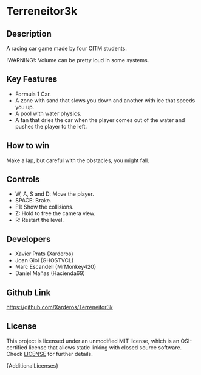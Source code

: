 # Terreneitor3k

## Description

A racing car game made by four CITM students.

!WARNING!: Volume can be pretty loud in some systems.

## Key Features

 - Formula 1 Car.
 - A zone with sand that slows you down and another with ice that speeds you up.
 - A pool with water physics.
 - A fan that dries the car when the player comes out of the water and pushes the player to the left.

## How to win

Make a lap, but careful with the obstacles, you might fall.

## Controls

  - W, A, S and D: Move the player.
  - SPACE: Brake.
  - F1: Show the collisions.
  - Z: Hold to free the camera view.
  - R: Restart the level.

## Developers

 - Xavier Prats (Xarderos)
 - Joan Giol (GHOSTVCL)
 - Marc Escandell (MrMonkey420)
 - Daniel Mañas (Hacienda69)

## Github Link

https://github.com/Xarderos/Terreneitor3k

## License

This project is licensed under an unmodified MIT license, which is an OSI-certified license that allows static linking with closed source software. Check [LICENSE](LICENSE) for further details.

{AdditionalLicenses}
